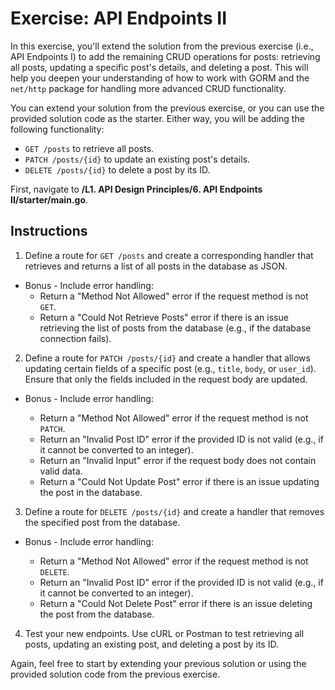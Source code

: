 # Exercise: API Endpoints II

In this exercise, you'll extend the solution from the previous exercise (i.e., API Endpoints I) to add the remaining CRUD operations for posts: retrieving all posts, updating a specific post's details, and deleting a post. This will help you deepen your understanding of how to work with GORM and the `net/http` package for handling more advanced CRUD functionality.

You can extend your solution from the previous exercise, or you can use the provided solution code as the starter. Either way, you will be adding the following functionality:

- `GET /posts` to retrieve all posts.
- `PATCH /posts/{id}` to update an existing post's details.
- `DELETE /posts/{id}` to delete a post by its ID.

First, navigate to **/L1. API Design Principles/6. API Endpoints II/starter/main.go**.

## Instructions

1.  Define a route for `GET /posts` and create a corresponding handler that retrieves and returns a list of all posts in the database as JSON.

- Bonus - Include error handling:
  - Return a "Method Not Allowed" error if the request method is not `GET`.
  - Return a "Could Not Retrieve Posts" error if there is an issue retrieving the list of posts from the database (e.g., if the database connection fails).

2.  Define a route for `PATCH /posts/{id}` and create a handler that allows updating certain fields of a specific post (e.g., `title`, `body`, or `user_id`). Ensure that only the fields included in the request body are updated.

- Bonus - Include error handling:

  - Return a "Method Not Allowed" error if the request method is not `PATCH`.
  - Return an "Invalid Post ID" error if the provided ID is not valid (e.g., if it cannot be converted to an integer).
  - Return an "Invalid Input" error if the request body does not contain valid data.
  - Return a "Could Not Update Post" error if there is an issue updating the post in the database.

3.  Define a route for `DELETE /posts/{id}` and create a handler that removes the specified post from the database.

- Bonus - Include error handling:

  - Return a "Method Not Allowed" error if the request method is not `DELETE`.
  - Return an "Invalid Post ID" error if the provided ID is not valid (e.g., if it cannot be converted to an integer).
  - Return a "Could Not Delete Post" error if there is an issue deleting the post from the database.

4.  Test your new endpoints. Use cURL or Postman to test retrieving all posts, updating an existing post, and deleting a post by its ID.

Again, feel free to start by extending your previous solution or using the provided solution code from the previous exercise.
